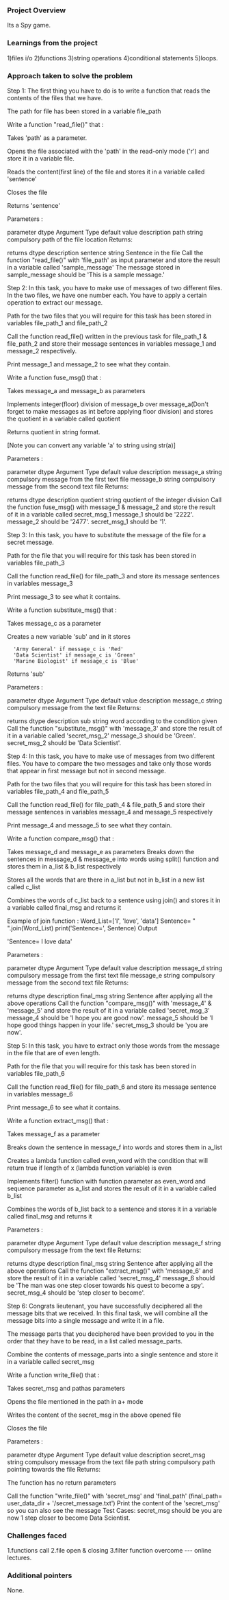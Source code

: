 ### Project Overview

 Its a Spy game.


### Learnings from the project

 1)files i/o
2)functions
3)string operations
4)conditional statements
5)loops.


### Approach taken to solve the problem

 Step 1: The first thing you have to do is to write a function that reads the contents of the files that we have.

The path for file has been stored in a variable file_path

Write a function "read_file()" that :

Takes 'path' as a parameter.

Opens the file associated with the 'path' in the read-only mode ('r') and store it in a variable file.

Reads the content(first line) of the file and stores it in a variable called 'sentence'

Closes the file

Returns 'sentence'

Parameters :

parameter	dtype	Argument Type	default value	description
path	string	compulsory		path of the file location
Returns:

returns	dtype	description
sentence	string	Sentence in the file
Call the function "read_file()" with 'file_path' as input parameter and store the result in a variable called 'sample_message'
The message stored in sample_message should be 'This is a sample message.'

Step 2: In this task, you have to make use of messages of two different files. In the two files, we have one number each. You have to apply a certain operation to extract our message.

Path for the two files that you will require for this task has been stored in variables file_path_1 and file_path_2

Call the function read_file() written in the previous task for file_path_1 & file_path_2 and store their message sentences in variables message_1 and message_2 respectively.

Print message_1 and message_2 to see what they contain.

Write a function fuse_msg() that :

Takes message_a and message_b as parameters

Implements integer(floor) division of message_b over message_a(Don't forget to make messages as int before applying floor division) and stores the quotient in a variable called quotient

Returns quotient in string format.

[Note you can convert any variable 'a' to string using str(a)]

Parameters :

parameter	dtype	Argument Type	default value	description
message_a	string	compulsory		message from the first text file
message_b	string	compulsory		message from the second text file
Returns:

returns	dtype	description
quotient	string	quotient of the integer division
Call the function fuse_msg() with message_1 & message_2 and store the result of it in a variable called secret_msg_1
message_1 should be '2222'.
message_2 should be '2477'.
secret_msg_1 should be '1'.

Step 3: In this task, you have to substitute the message of the file for a secret message.

Path for the file that you will require for this task has been stored in variables file_path_3

Call the function read_file() for file_path_3 and store its message sentences in variables message_3

Print message_3 to see what it contains.

Write a function substitute_msg() that :

Takes message_c as a parameter

Creates a new variable 'sub' and in it stores

      'Army General' if message_c is 'Red'
      'Data Scientist' if message_c is 'Green'
      'Marine Biologist' if message_c is 'Blue'
Returns 'sub'

Parameters :

parameter	dtype	Argument Type	default value	description
message_c	string	compulsory		message from the text file
Returns:

returns	dtype	description
sub	string	word according to the condition given
Call the function "substitute_msg()" with 'message_3' and store the result of it in a variable called 'secret_msg_2'
message_3 should be 'Green'.
secret_msg_2 should be 'Data Scientist'.

Step 4: In this task, you have to make use of messages from two different files. You have to compare the two messages and take only those words that appear in first message but not in second message.

Path for the two files that you will require for this task has been stored in variables file_path_4 and file_path_5

Call the function read_file() for file_path_4 & file_path_5 and store their message sentences in variables message_4 and message_5 respectively

Print message_4 and message_5 to see what they contain.

Write a function compare_msg() that :

Takes message_d and message_e as parameters
Breaks down the sentences in message_d & message_e into words using split() function and stores them in a_list & b_list respectively

Stores all the words that are there in a_list but not in b_list in a new list called c_list

Combines the words of c_list back to a sentence using join() and stores it in a variable called final_msg and returns it

  Example of join function :
Word_List=['I', 'love', 'data']
Sentence= " ".join(Word_List)
print('Sentence=', Sentence)
Output

'Sentence= I love data'
   
Parameters :

parameter	dtype	Argument Type	default value	description
message_d	string	compulsory		message from the first text file
message_e	string	compulsory		message from the second text file
Returns:

returns	dtype	description
final_msg	string	Sentence after applying all the above operations
Call the function "compare_msg()" with 'message_4' & 'message_5' and store the result of it in a variable called 'secret_msg_3'
message_4 should be 'I hope you are good now'.
message_5 should be 'I hope good things happen in your life.'
secret_msg_3 should be 'you are now'.

Step 5: In this task, you have to extract only those words from the message in the file that are of even length.

Path for the file that you will require for this task has been stored in variables file_path_6

Call the function read_file() for file_path_6 and store its message sentence in variables message_6

Print message_6 to see what it contains.

Write a function extract_msg() that :

Takes message_f as a parameter

Breaks down the sentence in message_f into words and stores them in a_list

Creates a lambda function called even_word with the condition that will return true if length of x (lambda function variable) is even

Implements filter() function with function parameter as even_word and sequence parameter as a_list and stores the result of it in a variable called b_list

Combines the words of b_list back to a sentence and stores it in a variable called final_msg and returns it

Parameters :

parameter	dtype	Argument Type	default value	description
message_f	string	compulsory		message from the text file
Returns:

returns	dtype	description
final_msg	string	Sentence after applying all the above operations
Call the function "extract_msg()" with 'message_6' and store the result of it in a variable called 'secret_msg_4'
message_6 should be 'The man was one step closer towards his quest to become a spy'.
secret_msg_4 should be 'step closer to become'.

Step 6: Congrats lieutenant, you have successfully deciphered all the message bits that we received. In this final task, we will combine all the message bits into a single message and write it in a file.

The message parts that you deciphered have been provided to you in the order that they have to be read, in a list called message_parts.

Combine the contents of message_parts into a single sentence and store it in a variable called secret_msg

Write a function write_file() that :

Takes secret_msg and pathas parameters

Opens the file mentioned in the path in a+ mode

Writes the content of the secret_msg in the above opened file

Closes the file

Parameters :

parameter	dtype	Argument Type	default value	description
secret_msg	string	compulsory		message from the text file
path	string	compulsory		path pointing towards the file
Returns:

The function has no return parameters

Call the function "write_file()" with 'secret_msg' and 'final_path'
(final_path= user_data_dir + '/secret_message.txt')
Print the content of the 'secret_msg' so you can also see the message
Test Cases: secret_msg should be you are now 1 step closer to become Data Scientist.


### Challenges faced

 1.functions call 
2.file open & closing
3.filter function
overcome ---  online lectures.


### Additional pointers

 None.


